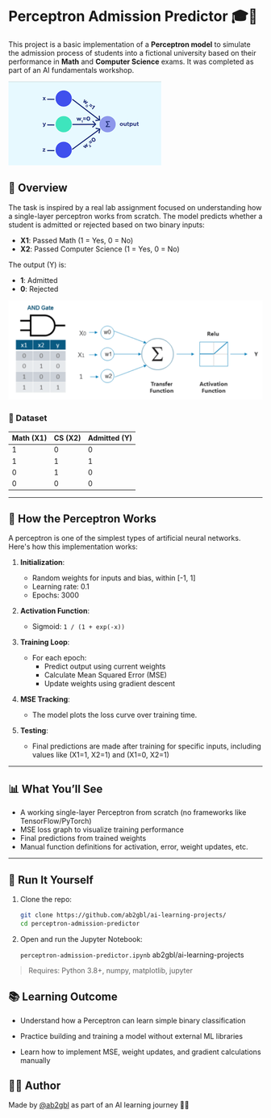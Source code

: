 # Perceptron Admission Predictor 🎓🧠

This project is a basic implementation of a **Perceptron model** to simulate the admission process of students into a fictional university based on their performance in **Math** and **Computer Science** exams. It was completed as part of an AI fundamentals workshop.

![image](./images/perceptron1.png)

## 📌 Overview

The task is inspired by a real lab assignment focused on understanding how a single-layer perceptron works from scratch. The model predicts whether a student is admitted or rejected based on two binary inputs:

- **X1**: Passed Math (1 = Yes, 0 = No)
- **X2**: Passed Computer Science (1 = Yes, 0 = No)

The output (Y) is:

- **1**: Admitted
- **0**: Rejected

![image2](./images/perceptron2.png)

### 🧮 Dataset

| Math (X1) | CS (X2) | Admitted (Y) |
| --------- | ------- | ------------ |
| 1         | 0       | 0            |
| 1         | 1       | 1            |
| 0         | 1       | 0            |
| 0         | 0       | 0            |

---

## 🧠 How the Perceptron Works

A perceptron is one of the simplest types of artificial neural networks. Here's how this implementation works:

1. **Initialization**:

   - Random weights for inputs and bias, within [-1, 1]
   - Learning rate: 0.1
   - Epochs: 3000

2. **Activation Function**:

   - Sigmoid: `1 / (1 + exp(-x))`

3. **Training Loop**:

   - For each epoch:
     - Predict output using current weights
     - Calculate Mean Squared Error (MSE)
     - Update weights using gradient descent

4. **MSE Tracking**:

   - The model plots the loss curve over training time.

5. **Testing**:
   - Final predictions are made after training for specific inputs, including values like (X1=1, X2=1) and (X1=0, X2=1)

---

## 📊 What You’ll See

- A working single-layer Perceptron from scratch (no frameworks like TensorFlow/PyTorch)
- MSE loss graph to visualize training performance
- Final predictions from trained weights
- Manual function definitions for activation, error, weight updates, etc.

---

## 🚀 Run It Yourself

1. Clone the repo:
   ```bash
   git clone https://github.com/ab2gbl/ai-learning-projects/
   cd perceptron-admission-predictor
   ```
2. Open and run the Jupyter Notebook:

   `perceptron-admission-predictor.ipynb`
ab2gbl/ai-learning-projects
> Requires: Python 3.8+, numpy, matplotlib, jupyter

## 📚 Learning Outcome

- Understand how a Perceptron can learn simple binary classification

- Practice building and training a model without external ML libraries

- Learn how to implement MSE, weight updates, and gradient calculations manually

## 🧑‍💻 Author

Made by [@ab2gbl](https://ab2gbl-portfolio.vercel.app/) as part of an AI learning journey 👨‍🎓
